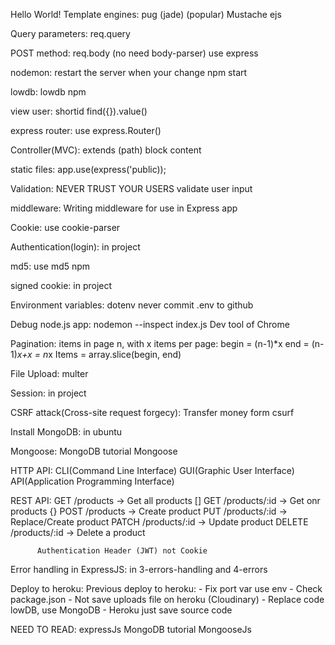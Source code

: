Hello World!
Template engines: pug (jade) (popular)
                  Mustache
                  ejs

Query parameters: req.query

POST method: req.body (no need body-parser)
             use express 

nodemon: restart the server when your change
         npm start
    
lowdb: lowdb npm

view user: shortid
           find({}).value()

express router: use express.Router()

Controller(MVC): extends (path)
                 block content

static files: app.use(express('public));

Validation: NEVER TRUST YOUR USERS
            validate user input

middleware: Writing middleware for use in Express app

Cookie: use cookie-parser

Authentication(login):  in project

md5: use md5 npm

signed cookie: in project

Environment variables: dotenv
                       never commit .env to github

Debug node.js app:  nodemon --inspect index.js
                    Dev tool of Chrome

Pagination: items in page n, with x items per page:
            begin = (n-1)*x
            end = (n-1)*x+x = n*x
            Items = array.slice(begin, end)

File Upload: multer

Session: in project

CSRF attack(Cross-site request forgecy): Transfer money form
                                         csurf
                                         
Install MongoDB: in ubuntu

Mongoose: MongoDB tutorial
          Mongoose

HTTP API: CLI(Command Line Interface)
          GUI(Graphic User Interface)
          API(Application Programming Interface)
          
REST API: GET    /products       -> Get all products []
          GET    /products/:id   -> Get onr products {}
          POST   /products       -> Create product
          PUT    /products/:id   -> Replace/Create product
          PATCH  /products/:id   -> Update product
          DELETE /products/:id   -> Delete a product

          Authentication Header (JWT) not Cookie     

Error handling in ExpressJS: in 3-errors-handling and 4-errors  

Deploy to heroku: Previous deploy to heroku:
                    - Fix port var use env
                    - Check package.json
                    - Not save uploads file  on heroku (Cloudinary)
                    - Replace code lowDB, use MongoDB
                    - Heroku just save source code

NEED TO READ: expressJs
              MongoDB tutorial
              MongooseJs
              
             
            
    